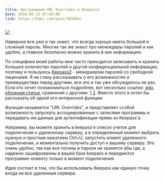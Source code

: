 ```yaml
---
title: Настраиваем URL Overrides в Keepass2
date: 2016-05-23 07:49:00
link: https://habr.com/post/303894/
---
```


![](https://habrastorage.org/files/346/b1c/039/346b1c0395f843f18a1e2666598efd4f.png)

Наверное все уже и так знают, что всегда хорошо иметь большой и сложный пароль. Многие так же знают про менеждеры паролей и как удобно, а главное безопасно можно хранить в них информацию.

По специфике моей работы мне часто приходится записывать и хранить большое количество паролей и другой конфиденциальной информации, поэтому я пользуюсь <a href="http://keepass.info/index.html">Keepass2</a> - менеджером паролей со свободной лицензией. Я не стану рассказывать о его возможностях и преимуществах перед другими, все это и так уже обсуждалось не раз. Если кто хочет познакомиться подробнее, вот несколько ссылок: [wiki](https://ru.wikipedia.org/wiki/KeePass), [обзорная статья](https://habr.com/post/10523/), сравнения с другими: [1](https://habr.com/post/125248/) [2](https://habr.com/post/225053/).
Вместо этого я хотел бы рассказать об одной его интересной функции:

Функция называется "URL Overrides", и представляет ссобой возможность запускать ассоциированные с записями программы и передавать им данные для аутентификации прямо из Keepass'а.

Например, вы можете хранить в keepass'е список учеток для подключения к  удаленному серверу, а в определенный момент выбрать нужную и простым нажатием Ctrl+U, запустить клиент удаленного подключения, и моментально получить доступ к вашему серверу.
Это очень удобно, так как все логины и пароли не хранятся абы где, а надежно зашифрованны в вашей базе keepass и передаются программе-клиенту только в момент подключения.

Идея состоит в том, что бы использовать Keepass как единую точку входа на все удаленные сервера.
<!-- more -->
